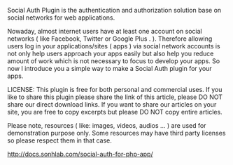 Social Auth Plugin is the authentication and authorization solution base on social networks for web applications.

Nowaday, almost internet users have at least one account on social networks ( like Facebook, Twitter or Google Plus . ). Therefore allowing users log in your applications/sites ( apps ) via social network accounts is not only help users approach your apps easily but also help you reduce amount of work which is not necessary to focus to develop your apps. So now I introduce you a simple way to make a Social Auth plugin for your apps.

LICENSE:
This plugin is free for both personal and commercial uses. If you like to share this plugin please share the link of this article, please DO NOT share our direct download links. If you want to share our articles on your site, you are free to copy excerpts but please DO NOT copy entire articles.

Please note, resources ( like: images, videos, audios ... ) are used for demonstration purpose only. Some resources may have third party licenses so please respect them in that case.

http://docs.sonhlab.com/social-auth-for-php-app/
